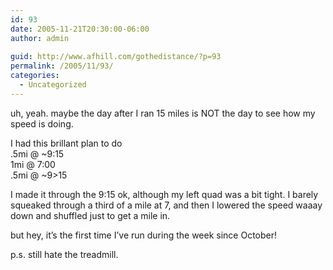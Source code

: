```yaml
---
id: 93
date: 2005-11-21T20:30:00-06:00
author: admin
  
guid: http://www.afhill.com/gothedistance/?p=93
permalink: /2005/11/93/
categories:
  - Uncategorized
---
```

uh, yeah. maybe the day after I ran 15 miles is NOT the day to see how my speed is doing.

I had this brillant plan to do  
.5mi @ ~9:15  
1mi @ 7:00  
.5mi @ ~9>15

I made it through the 9:15 ok, although my left quad was a bit tight. I barely squeaked through a third of a mile at 7, and then I lowered the speed waaay down and shuffled just to get a mile in.

but hey, it&#8217;s the first time I&#8217;ve run during the week since October!

p.s. still hate the treadmill.